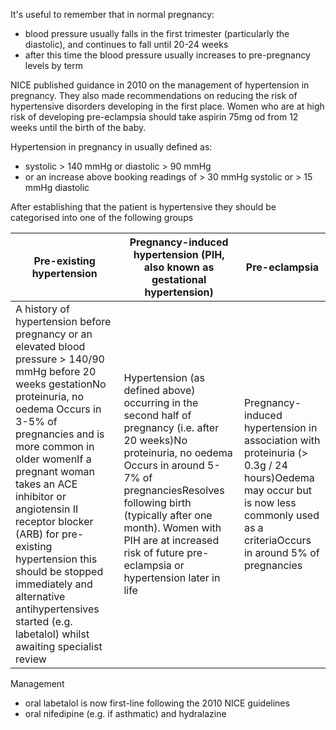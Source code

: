 It's useful to remember that in normal pregnancy:  
* blood pressure usually falls in the first trimester (particularly the diastolic), and continues to fall until 20\-24 weeks
* after this time the blood pressure usually increases to pre\-pregnancy levels by term

  
NICE published guidance in 2010 on the management of hypertension in pregnancy. They also made recommendations on reducing the risk of hypertensive disorders developing in the first place. Women who are at high risk of developing pre\-eclampsia should take aspirin 75mg od from 12 weeks until the birth of the baby.   
  
Hypertension in pregnancy in usually defined as:  
* systolic \> 140 mmHg or diastolic \> 90 mmHg
* or an increase above booking readings of \> 30 mmHg systolic or \> 15 mmHg diastolic

  
After establishing that the patient is hypertensive they should be categorised into one of the following groups  
  


| **Pre\-existing hypertension** | **Pregnancy\-induced hypertension (PIH, also known as gestational hypertension)** | **Pre\-eclampsia** |
| --- | --- | --- |
| A history of hypertension before pregnancy or an elevated blood pressure \> 140/90 mmHg before 20 weeks gestationNo proteinuria, no oedema Occurs in 3\-5% of pregnancies and is more common in older womenIf a pregnant woman takes an ACE inhibitor or angiotensin II receptor blocker (ARB) for pre\-existing hypertension this should be stopped immediately and alternative antihypertensives started (e.g. labetalol) whilst awaiting specialist review | Hypertension (as defined above) occurring in the second half of pregnancy (i.e. after 20 weeks)No proteinuria, no oedema Occurs in around 5\-7% of pregnanciesResolves following birth (typically after one month). Women with PIH are at increased risk of future pre\-eclampsia or hypertension later in life | Pregnancy\-induced hypertension in association with proteinuria (\> 0\.3g / 24 hours)Oedema may occur but is now less commonly used as a criteriaOccurs in around 5% of pregnancies |

  
Management  
* oral labetalol is now first\-line following the 2010 NICE guidelines
* oral nifedipine (e.g. if asthmatic) and hydralazine
